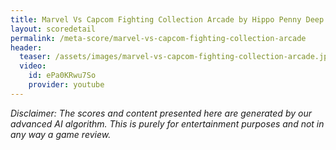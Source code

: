 ```yaml
---
title: Marvel Vs Capcom Fighting Collection Arcade by Hippo Penny Deep View!
layout: scoredetail
permalink: /meta-score/marvel-vs-capcom-fighting-collection-arcade
header:
  teaser: /assets/images/marvel-vs-capcom-fighting-collection-arcade.jpg
  video:
    id: ePa0KRwu7So
    provider: youtube
---
```

*Disclaimer: The scores and content presented here are generated by our advanced AI algorithm. This is purely for entertainment purposes and not in any way a game review.*
